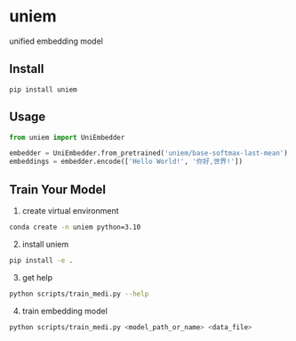 # uniem
unified embedding model


## Install

```
pip install uniem
```

## Usage

```python
from uniem import UniEmbedder

embedder = UniEmbedder.from_pretrained('uniem/base-softmax-last-mean')
embeddings = embedder.encode(['Hello World!', '你好,世界!'])
```

## Train Your Model

1. create virtual environment
```bash
conda create -n uniem python=3.10
```
2. install uniem
```bash
pip install -e .
```
3. get help
```bash
python scripts/train_medi.py --help
```
4. train embedding model
```bash
python scripts/train_medi.py <model_path_or_name> <data_file>
```

